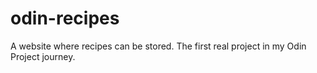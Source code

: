 # odin-recipes
A website where recipes can be stored. The first real project in my Odin Project journey.
